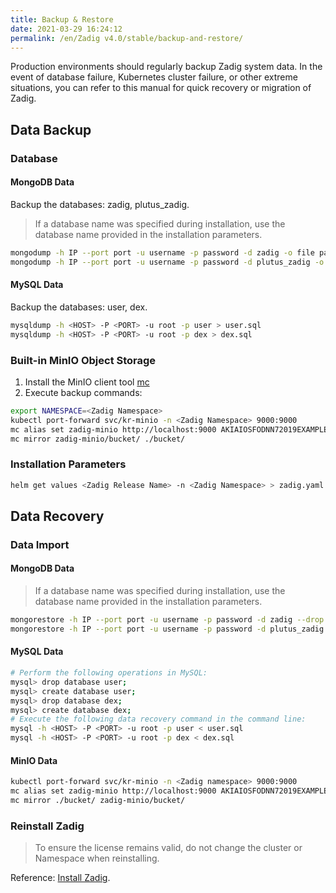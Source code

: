 ```yaml
---
title: Backup & Restore
date: 2021-03-29 16:24:12
permalink: /en/Zadig v4.0/stable/backup-and-restore/
---
```


Production environments should regularly backup Zadig system data. In the event of database failure, Kubernetes cluster failure, or other extreme situations, you can refer to this manual for quick recovery or migration of Zadig.

## Data Backup

### Database

#### MongoDB Data

Backup the databases: zadig, plutus_zadig.

> If a database name was specified during installation, use the database name provided in the installation parameters.

```bash
mongodump -h IP --port port -u username -p password -d zadig -o file path
mongodump -h IP --port port -u username -p password -d plutus_zadig -o file path
```

#### MySQL Data

Backup the databases: user, dex.

```bash
mysqldump -h <HOST> -P <PORT> -u root -p user > user.sql
mysqldump -h <HOST> -P <PORT> -u root -p dex > dex.sql
```

### Built-in MinIO Object Storage

1. Install the MinIO client tool [mc](http://dl.minio.org.cn/client/mc/)
2. Execute backup commands:
``` bash
export NAMESPACE=<Zadig Namespace>
kubectl port-forward svc/kr-minio -n <Zadig Namespace> 9000:9000
mc alias set zadig-minio http://localhost:9000 AKIAIOSFODNN72019EXAMPLE wJalrXUtnFEMI2019K7MDENGbPxRfiCYEXAMPLEKEY
mc mirror zadig-minio/bucket/ ./bucket/
```

### Installation Parameters

``` bash
helm get values <Zadig Release Name> -n <Zadig Namespace> > zadig.yaml
```

## Data Recovery

### Data Import

#### MongoDB Data

> If a database name was specified during installation, use the database name provided in the installation parameters.

```bash
mongorestore -h IP --port port -u username -p password -d zadig --drop file path
mongorestore -h IP --port port -u username -p password -d plutus_zadig --drop file path
```

#### MySQL Data

```bash
# Perform the following operations in MySQL:
mysql> drop database user;
mysql> create database user;
mysql> drop database dex;
mysql> create database dex;
# Execute the following data recovery command in the command line:
mysql -h <HOST> -P <PORT> -u root -p user < user.sql
mysql -h <HOST> -P <PORT> -u root -p dex < dex.sql
```

#### MinIO Data

``` bash
kubectl port-forward svc/kr-minio -n <Zadig namespace> 9000:9000
mc alias set zadig-minio http://localhost:9000 AKIAIOSFODNN72019EXAMPLE wJalrXUtnFEMI2019K7MDENGbPxRfiCYEXAMPLEKEY
mc mirror ./bucket/ zadig-minio/bucket/
```

### Reinstall Zadig

> To ensure the license remains valid, do not change the cluster or Namespace when reinstalling.

Reference: [Install Zadig](/en/Zadig%20v4.0/install/helm-deploy/).
